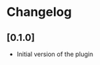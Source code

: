<!-- Keep a Changelog guide -> https://keepachangelog.com -->

# Changelog

## [0.1.0]
- Initial version of the plugin
